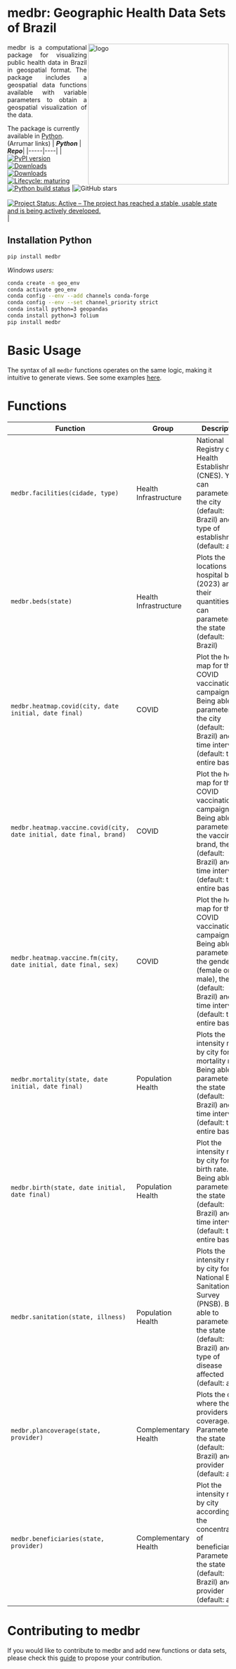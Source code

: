 # medbr: Geographic Health Data Sets of Brazil

<img align="right" src="https://github.com/pamgcosta/medbr/assets/66846949/2cbfe684-a173-42dd-8bfc-c579438ceab3" alt="logo" width="320"> 
<p align="justify">medbr is a computational package for visualizing public health data in Brazil in geospatial format. The package includes a geospatial data functions available with variable parameters to obtain a geospatial visualization of the data. </p> 

The package is currently available in [Python](https:).
(Arrumar links)
| ***Python*** | ***Repo***|
|-----|----|
| [![PyPI version](https://badge.fury.io/py/geobr.svg)](https://badge.fury.io/py/geobr) <br />  [![Downloads](https://static.pepy.tech/badge/geobr)](https://pepy.tech/project/geobr) <br />  [![Downloads](https://static.pepy.tech/badge/geobr/month)](https://pepy.tech/project/geobr)  <br /> [![Lifecycle: maturing](https://img.shields.io/badge/lifecycle-maturing-blue.svg)](https://www.tidyverse.org/lifecycle/#maturing) <br /> [![Python build status](https://github.com/ipeaGIT/geobr/workflows/Python-CMD-check/badge.svg)](https://github.com/ipeaGIT/geobr/actions) |<img alt="GitHub stars" src="https://img.shields.io/github/stars/ipeaGIT/geobr.svg?color=orange"> <br /> <br />  [![Project Status: Active – The project has reached a stable, usable state and is being actively developed.](https://www.repostatus.org/badges/latest/active.svg)](https://www.repostatus.org/#active) |

## Installation Python
```bash
pip install medbr
```
*Windows users:*  

```bash
conda create -n geo_env
conda activate geo_env  
conda config --env --add channels conda-forge  
conda config --env --set channel_priority strict  
conda install python=3 geopandas
conda install python=3 folium  
pip install medbr
```
# Basic Usage

The syntax of all `medbr` functions operates on the same logic, making it intuitive to generate views. See some examples [here](https: ).

# Functions

|Function|Group|Description|Source|
|-----|-----|-----|-----|
|`medbr.facilities(cidade, type)`| Health Infrastructure | National Registry of Health Establishments (CNES). You can parameterize the city (default: Brazil) and the type of establishment (default: all) | CNES |
|`medbr.beds(state)`| Health Infrastructure | Plots the locations with hospital beds (2023) and their quantities. You can parameterize the state (default: Brazil) | Open Data Portal |
|`medbr.heatmap.covid(city, date initial, date final)`| COVID | Plot the heat map for the COVID vaccination campaign. Being able to parameterize the city (default: Brazil) and the time interval (default: the entire base) | Open Data Portal |
|`medbr.heatmap.vaccine.covid(city, date initial, date final, brand)`| COVID | Plot the heat map for the COVID vaccination campaign. Being able to parameterize the vaccine brand, the city (default: Brazil) and the time interval (default: the entire base) | Open Data Portal |
|`medbr.heatmap.vaccine.fm(city, date initial, date final, sex)`| COVID | Plot the heat map for the COVID vaccination campaign. Being able to parameterize the gender (female or male), the city (default: Brazil) and the time interval (default: the entire base) | Open Data Portal |
|`medbr.mortality(state, date initial, date final)`| Population Health | Plots the intensity map by city for the mortality rate. Being able to parameterize the state (default: Brazil) and the time interval (default: the entire base) | Open Data Portal |
|`medbr.birth(state, date initial, date final)`| Population Health | Plot the intensity map by city for the birth rate. Being able to parameterize the state (default: Brazil) and the time interval (default: the entire base) | Open Data Portal |
|`medbr.sanitation(state, illness)`| Population Health | Plots the intensity map by city for the National Basic Sanitation Survey (PNSB). Being able to parameterize the state (default: Brazil) and the type of disease affected (default: all) | Open Data Portal |
|`medbr.plancoverage(state, provider)`| Complementary Health | Plots the cities where the providers have coverage. Parameterize the state (default: Brazil) and the provider (default: all) | Open Data Portal |
|`medbr.beneficiaries(state, provider)`| Complementary Health | Plot the intensity map by city according to the concentration of beneficiaries. Parameterize the state (default: Brazil) and the provider (default: all) | Open Data Portal |

# Contributing to medbr
If you would like to contribute to medbr and add new functions or data sets, please check this [guide](https://) to propose your contribution.
